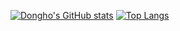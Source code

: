 [![Dongho's GitHub stats](https://github-readme-stats.vercel.app/api?username=YeonduBori)](https://github.com/YeonduBori/UnrealStudy)
[![Top Langs](https://github-readme-stats.vercel.app/api/top-langs/?username=YeonduBori&layout=compact)](https://github.com/YeonduBori/UnrealStudy)
